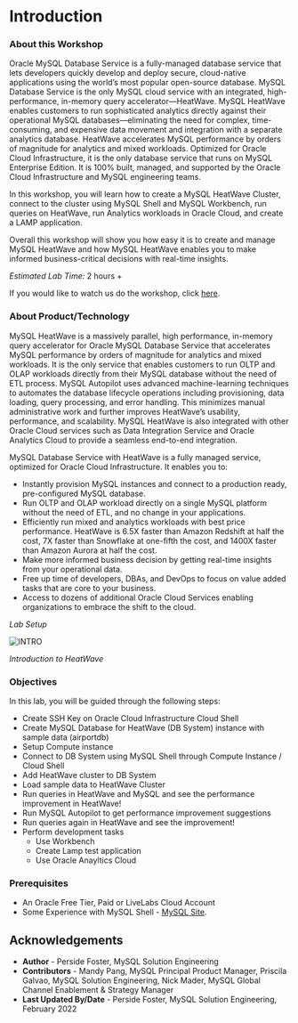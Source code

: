 # Introduction

### About this Workshop

Oracle MySQL Database Service is a fully-managed database service that lets developers quickly develop and deploy secure, cloud-native applications using the world’s most popular open-source database. MySQL Database Service is the only MySQL cloud service with an integrated, high-performance, in-memory query accelerator—HeatWave. MySQL HeatWave enables customers to run sophisticated analytics directly against their operational MySQL databases—eliminating the need for complex, time-consuming, and expensive data movement and integration with a separate analytics database. HeatWave accelerates MySQL performance by orders of magnitude for analytics and mixed workloads. Optimized for Oracle Cloud Infrastructure, it is the only database service that runs on MySQL Enterprise Edition. It is 100% built, managed, and supported by the Oracle Cloud Infrastructure and MySQL engineering teams.

In this workshop, you will learn how to create a MySQL HeatWave Cluster, connect to the cluster using MySQL Shell and MySQL Workbench, run queries on HeatWave, run Analytics workloads in Oracle Cloud, and create a LAMP application.

Overall this workshop will show you how easy it is to create and manage MySQL HeatWave and how MySQL HeatWave enables you to make informed business-critical decisions with real-time insights.


_Estimated Lab Time:_ 2 hours +

<if type="odbw">If you would like to watch us do the workshop, click [here](https://youtu.be/ppolVUzOBSQ).</if>

### About Product/Technology
MySQL HeatWave is a massively parallel, high performance, in-memory query accelerator for Oracle MySQL Database Service that accelerates MySQL performance by orders of magnitude for analytics and mixed workloads. It is the only service that enables customers to run OLTP and OLAP workloads directly from their MySQL database without the need of ETL process. MySQL Autopilot uses advanced machine-learning techniques to automates the database lifecycle operations including provisioning, data loading, query processing, and error handling. This minimizes manual administrative work and further improves HeatWave’s usability, performance, and scalability. MySQL HeatWave is also integrated with other Oracle Cloud services such as Data Integration Service and Oracle Analytics Cloud to provide a seamless end-to-end integration.

MySQL Database Service with HeatWave is a fully managed service, optimized for Oracle Cloud Infrastructure. It enables you to:

-	Instantly provision MySQL instances and connect to a production ready, pre-configured MySQL database.
-	Run OLTP and OLAP workload directly on a single MySQL platform without the need of ETL, and no change in your applications.
-	Efficiently run mixed and analytics workloads with best price performance. HeatWave is 6.5X faster than Amazon Redshift at half the cost, 7X faster than Snowflake at one-fifth the cost, and 1400X faster than Amazon Aurora at half the cost.
-	Make more informed business decision by getting real-time insights from your operational data.
-	Free up time of developers, DBAs, and DevOps to focus on value added tasks that are core to your business.
-	Access to dozens of additional Oracle Cloud Services enabling organizations to embrace the shift to the cloud.

*Lab Setup*

  ![INTRO](./images/heatwave-bastion-architecture-compute.png " ") 


*Introduction to HeatWave*

  [](youtube:6nsgwclsnaM)


### Objectives

In this lab, you will be guided through the following steps:

- Create SSH Key on Oracle Cloud Infrastructure Cloud Shell
- Create MySQL Database for HeatWave (DB System) instance with sample data (airportdb)
- Setup Compute instance
- Connect to DB System using MySQL Shell through Compute Instance / Cloud Shell
- Add HeatWave cluster to DB System
- Load sample data to HeatWave Cluster
- Run queries in HeatWave and MySQL and see the performance improvement in HeatWave!
- Run MySQL Autopilot to get performance improvement suggestions
- Run queries again in HeatWave and see the improvement!
- Perform development tasks
    - Use Workbench
    - Create Lamp test application
    - Use Oracle Anayltics Cloud 

### Prerequisites

* An Oracle Free Tier, Paid or LiveLabs Cloud Account
* Some Experience with MySQL Shell - [MySQL Site](https://dev.MySQL.com/doc/MySQL-shell/8.0/en/).

## Acknowledgements
* **Author** - Perside Foster, MySQL Solution Engineering 
* **Contributors** - Mandy Pang, MySQL Principal Product Manager,  Priscila Galvao, MySQL Solution Engineering, Nick Mader, MySQL Global Channel Enablement & Strategy Manager
* **Last Updated By/Date** - Perside Foster, MySQL Solution Engineering, February 2022